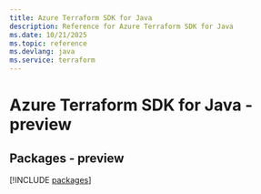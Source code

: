 ```yaml
---
title: Azure Terraform SDK for Java
description: Reference for Azure Terraform SDK for Java
ms.date: 10/21/2025
ms.topic: reference
ms.devlang: java
ms.service: terraform
---
```

# Azure Terraform SDK for Java - preview
## Packages - preview
[!INCLUDE [packages](terraform-index.md)]
